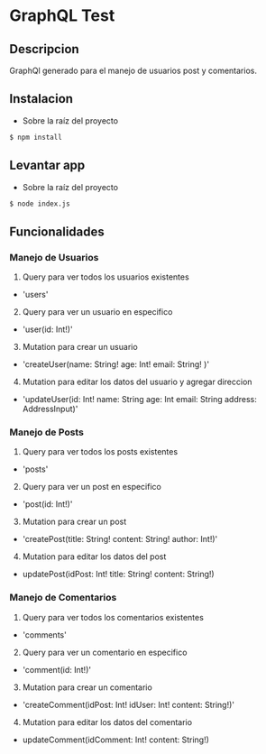 # GraphQL Test

## Descripcion

GraphQl generado para el manejo de usuarios post y comentarios.

## Instalacion

- Sobre la raíz del proyecto
```bash
$ npm install
```

## Levantar app

- Sobre la raíz del proyecto
```bash
$ node index.js
```

## Funcionalidades

### Manejo de Usuarios

1. Query para ver todos los usuarios existentes
- 'users'  

2. Query para ver un usuario en especifico
- 'user(id: Int!)' 

3. Mutation para crear un usuario
- 'createUser(name: String! age: Int! email: String! )' 

4. Mutation para editar los datos del usuario y agregar direccion 
- 'updateUser(id: Int! name: String age: Int email: String address: AddressInput)'

### Manejo de Posts

1. Query para ver todos los posts existentes
- 'posts'  

2. Query para ver un post en especifico
- 'post(id: Int!)' 

3. Mutation para crear un post
- 'createPost(title: String! content: String! author: Int!)'

4. Mutation para editar los datos del post 
- updatePost(idPost: Int! title: String! content: String!)

### Manejo de Comentarios

1. Query para ver todos los comentarios existentes
- 'comments'  

2. Query para ver un comentario en especifico
- 'comment(id: Int!)' 

3. Mutation para crear un comentario
- 'createComment(idPost: Int! idUser: Int! content: String!)'

4. Mutation para editar los datos del comentario 
- updateComment(idComment: Int! content: String!)
